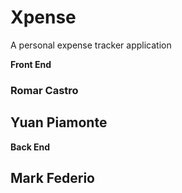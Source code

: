# Xpense
A personal expense tracker application



**Front End**

### Romar Castro 
## Yuan Piamonte 

**Back End**
## Mark Federio
